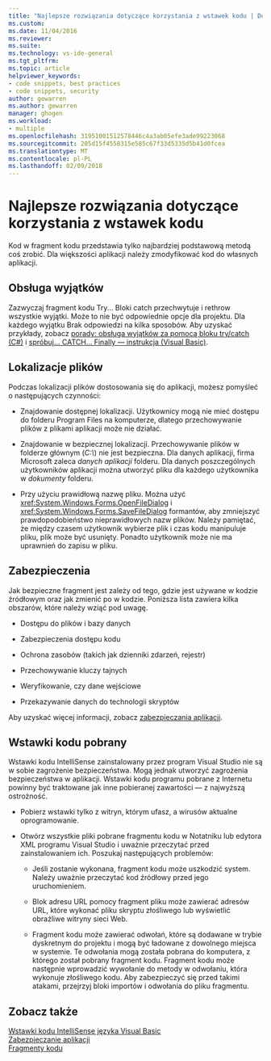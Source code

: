 ```yaml
---
title: "Najlepsze rozwiązania dotyczące korzystania z wstawek kodu | Dokumentacja firmy Microsoft"
ms.custom: 
ms.date: 11/04/2016
ms.reviewer: 
ms.suite: 
ms.technology: vs-ide-general
ms.tgt_pltfrm: 
ms.topic: article
helpviewer_keywords:
- code snippets, best practices
- code snippets, security
author: gewarren
ms.author: gewarren
manager: ghogen
ms.workload:
- multiple
ms.openlocfilehash: 31951001512578446c4a3ab05efe3ade99223068
ms.sourcegitcommit: 205d15f4558315e585c67f33d5335d5b41d0fcea
ms.translationtype: MT
ms.contentlocale: pl-PL
ms.lasthandoff: 02/09/2018
---
```

# <a name="best-practices-for-using-code-snippets"></a>Najlepsze rozwiązania dotyczące korzystania z wstawek kodu

Kod w fragment kodu przedstawia tylko najbardziej podstawową metodą coś zrobić. Dla większości aplikacji należy zmodyfikować kod do własnych aplikacji.

## <a name="handling-exceptions"></a>Obsługa wyjątków

Zazwyczaj fragment kodu Try... Bloki catch przechwytuje i rethrow wszystkie wyjątki. Może to nie być odpowiednie opcje dla projektu. Dla każdego wyjątku Brak odpowiedzi na kilka sposobów. Aby uzyskać przykłady, zobacz [porady: obsługa wyjątków za pomocą bloku try/catch (C#)](/dotnet/csharp/programming-guide/exceptions/how-to-handle-an-exception-using-try-catch) i [spróbuj... CATCH... Finally — instrukcja (Visual Basic)](/dotnet/visual-basic/language-reference/statements/try-catch-finally-statement).

## <a name="file-locations"></a>Lokalizacje plików

Podczas lokalizacji plików dostosowania się do aplikacji, możesz pomyśleć o następujących czynności:

- Znajdowanie dostępnej lokalizacji. Użytkownicy mogą nie mieć dostępu do folderu Program Files na komputerze, dlatego przechowywanie plików z plikami aplikacji może nie działać.

- Znajdowanie w bezpiecznej lokalizacji. Przechowywanie plików w folderze głównym (*C:\\*) nie jest bezpieczna. Dla danych aplikacji, firma Microsoft zaleca *danych aplikacji* folderu. Dla danych poszczególnych użytkowników aplikacji można utworzyć pliku dla każdego użytkownika w *dokumenty* folderu.

- Przy użyciu prawidłową nazwę pliku. Można użyć <xref:System.Windows.Forms.OpenFileDialog> i <xref:System.Windows.Forms.SaveFileDialog> formantów, aby zmniejszyć prawdopodobieństwo nieprawidłowych nazw plików. Należy pamiętać, że między czasem użytkownik wybierze plik i czas kodu manipuluje pliku, plik może być usunięty. Ponadto użytkownik może nie ma uprawnień do zapisu w pliku.

## <a name="security"></a>Zabezpieczenia

Jak bezpieczne fragment jest zależy od tego, gdzie jest używane w kodzie źródłowym oraz jak zmienić po w kodzie. Poniższa lista zawiera kilka obszarów, które należy wziąć pod uwagę.

- Dostępu do plików i bazy danych

- Zabezpieczenia dostępu kodu

- Ochrona zasobów (takich jak dzienniki zdarzeń, rejestr)

- Przechowywanie kluczy tajnych

- Weryfikowanie, czy dane wejściowe

- Przekazywanie danych do technologii skryptów

Aby uzyskać więcej informacji, zobacz [zabezpieczania aplikacji](../ide/securing-applications.md).

## <a name="downloaded-code-snippets"></a>Wstawki kodu pobrany

Wstawki kodu IntelliSense zainstalowany przez program Visual Studio nie są w sobie zagrożenie bezpieczeństwa. Mogą jednak utworzyć zagrożenia bezpieczeństwa w aplikacji. Wstawki kodu programu pobrane z Internetu powinny być traktowane jak inne pobieranej zawartości — z najwyższą ostrożność.

- Pobierz wstawki tylko z witryn, którym ufasz, a wirusów aktualne oprogramowanie.

- Otwórz wszystkie pliki pobrane fragmentu kodu w Notatniku lub edytora XML programu Visual Studio i uważnie przeczytać przed zainstalowaniem ich. Poszukaj następujących problemów:

    - Jeśli zostanie wykonana, fragment kodu może uszkodzić system. Należy uważnie przeczytać kod źródłowy przed jego uruchomieniem.

    - Blok adresu URL pomocy fragment pliku może zawierać adresów URL, które wykonać pliku skryptu złośliwego lub wyświetlić obraźliwe witryny sieci Web.

    - Fragment kodu może zawierać odwołań, które są dodawane w trybie dyskretnym do projektu i mogą być ładowane z dowolnego miejsca w systemie. Te odwołania mogą została pobrana do komputera, z którego został pobrany fragment kodu. Fragment kodu może następnie wprowadzić wywołanie do metody w odwołaniu, która wykonuje złośliwego kodu. Aby zabezpieczyć się przed takimi atakami, przejrzyj bloki importów i odwołania do pliku fragmentu.

## <a name="see-also"></a>Zobacz także

[Wstawki kodu IntelliSense języka Visual Basic](/dotnet/visual-basic/developing-apps/using-ide/intellisense-code-snippets)  
[Zabezpieczanie aplikacji](../ide/securing-applications.md)  
[Fragmenty kodu](../ide/code-snippets.md)